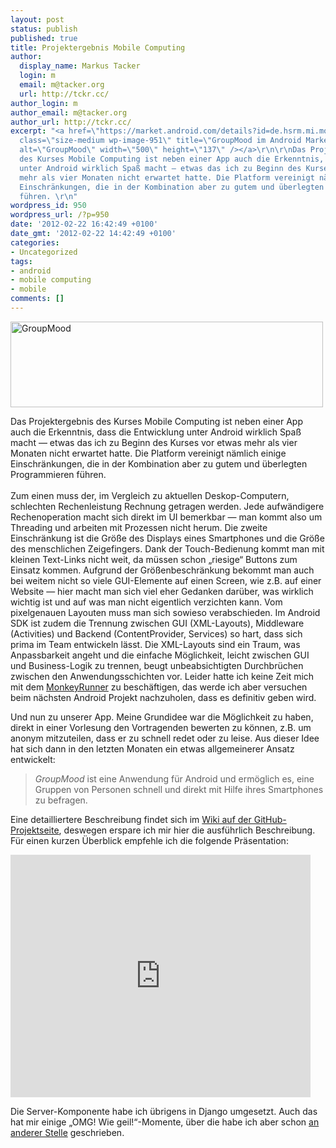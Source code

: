 ```yaml
---
layout: post
status: publish
published: true
title: Projektergebnis Mobile Computing
author:
  display_name: Markus Tacker
  login: m
  email: m@tacker.org
  url: http://tckr.cc/
author_login: m
author_email: m@tacker.org
author_url: http://tckr.cc/
excerpt: "<a href=\"https://market.android.com/details?id=de.hsrm.mi.mobcomp.y2k11grp04\"><img
  class=\"size-medium wp-image-951\" title=\"GroupMood im Android Market\" src=\"http://studium.coderbyheart.de/wp-content/uploads/2012/02/logo-500x137.png\"
  alt=\"GroupMood\" width=\"500\" height=\"137\" /></a>\r\n\r\nDas Projektergebnis
  des Kurses Mobile Computing ist neben einer App auch die Erkenntnis, dass die Entwicklung
  unter Android wirklich Spaß macht — etwas das ich zu Beginn des Kurses vor etwas
  mehr als vier Monaten nicht erwartet hatte. Die Platform vereinigt nämlich einige
  Einschränkungen, die in der Kombination aber zu gutem und überlegten Programmieren
  führen. \r\n"
wordpress_id: 950
wordpress_url: /?p=950
date: '2012-02-22 16:42:49 +0100'
date_gmt: '2012-02-22 14:42:49 +0100'
categories:
- Uncategorized
tags:
- android
- mobile computing
- mobile
comments: []
---
```

<p><a href="https://market.android.com/details?id=de.hsrm.mi.mobcomp.y2k11grp04"><img class="size-medium wp-image-951" title="GroupMood im Android Market" src="http://studium.coderbyheart.de/wp-content/uploads/2012/02/logo-500x137.png" alt="GroupMood" width="500" height="137" /></a></p>
<p>Das Projektergebnis des Kurses Mobile Computing ist neben einer App auch die Erkenntnis, dass die Entwicklung unter Android wirklich Spaß macht — etwas das ich zu Beginn des Kurses vor etwas mehr als vier Monaten nicht erwartet hatte. Die Platform vereinigt nämlich einige Einschränkungen, die in der Kombination aber zu gutem und überlegten Programmieren führen.<br />
<a id="more"></a><a id="more-950"></a><br />
Zum einen muss der, im Vergleich zu aktuellen Deskop-Computern, schlechten Rechenleistung Rechnung getragen werden. Jede aufwändigere Rechenoperation macht sich direkt im UI bemerkbar — man kommt also um Threading und arbeiten mit Prozessen nicht herum. Die zweite Einschränkung ist die Größe des Displays eines Smartphones und die Größe des menschlichen Zeigefingers. Dank der Touch-Bedienung kommt man mit kleinen Text-Links nicht weit, da müssen schon „riesige“ Buttons zum Einsatz kommen. Aufgrund der Größenbeschränkung bekommt man auch bei weitem nicht so viele GUI-Elemente auf einen Screen, wie z.B. auf einer Website — hier macht man sich viel eher Gedanken darüber, was wirklich wichtig ist und auf was man nicht eigentlich verzichten kann. Vom pixelgenauen Layouten muss man sich sowieso verabschieden. Im Android SDK ist zudem die Trennung zwischen GUI (XML-Layouts), Middleware (Activities) und Backend (ContentProvider, Services) so hart, dass sich prima im Team entwickeln lässt. Die XML-Layouts sind ein Traum, was Anpassbarkeit angeht und die einfache Möglichkeit, leicht zwischen GUI und Business-Logik zu trennen, beugt unbeabsichtigten Durchbrüchen zwischen den Anwendungsschichten vor. Leider hatte ich keine Zeit mich mit dem <a href="http://developer.android.com/guide/developing/tools/monkeyrunner_concepts.html">MonkeyRunner</a> zu beschäftigen, das werde ich aber versuchen beim nächsten Android Projekt nachzuholen, dass es definitiv geben wird.</p>
<p>Und nun zu unserer App. Meine Grundidee war die Möglichkeit zu haben, direkt in einer Vorlesung den Vortragenden bewerten zu können, z.B. um anonym mitzuteilen, dass er zu schnell redet oder zu leise. Aus dieser Idee hat sich dann in den letzten Monaten ein etwas allgemeinerer Ansatz entwickelt:</p>
<blockquote><p><em>GroupMood</em> ist eine Anwendung für Android und ermöglich es, eine Gruppen von Personen schnell und direkt mit Hilfe ihres Smartphones zu befragen.</p></blockquote>
<p>Eine detailliertere Beschreibung findet sich im <a href="https://github.com/tacker/GroupMood/wiki">Wiki auf der GitHub-Projektseite</a>, deswegen erspare ich mir hier die ausführlich Beschreibung. Für einen kurzen Überblick empfehle ich die folgende Präsentation:</p>
<p><iframe src="https://docs.google.com/presentation/embed?id=1M5Z04kyn0yU7hcAAPQBNGXqUFwsZrGdTiWjuwfGsB_A&amp;start=false&amp;loop=false&amp;delayms=3000" frameborder="0" width="480" height="388"></iframe></p>
<p>Die Server-Komponente habe ich übrigens in Django umgesetzt. Auch das hat mir einige „OMG! Wie geil!“-Momente, über die habe ich aber schon <a href="http://studium.coderbyheart.de/was-ich-an-django-so-mag">an anderer Stelle</a> geschrieben.</p>
